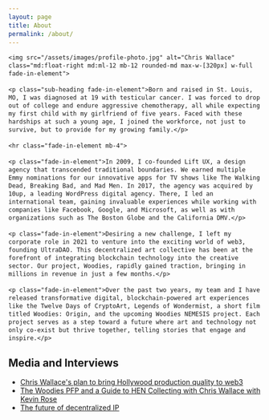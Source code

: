 ```yaml
---
layout: page
title: About
permalink: /about/
---
```


<div class="extendo">

    <img src="/assets/images/profile-photo.jpg" alt="Chris Wallace" class="md:float-right md:ml-12 mb-12 rounded-md max-w-[320px] w-full fade-in-element">

    <p class="sub-heading fade-in-element">Born and raised in St. Louis, MO, I was diagnosed at 19 with testicular cancer. I was forced to drop out of college and endure aggressive chemotherapy, all while expecting my first child with my girlfriend of five years. Faced with these hardships at such a young age, I joined the workforce, not just to survive, but to provide for my growing family.</p>

    <hr class="fade-in-element mb-4">

    <p class="fade-in-element">In 2009, I co-founded Lift UX, a design agency that transcended traditional boundaries. We earned multiple Emmy nominations for our innovative apps for TV shows like The Walking Dead, Breaking Bad, and Mad Men. In 2017, the agency was acquired by 10up, a leading WordPress digital agency. There, I led an international team, gaining invaluable experiences while working with companies like Facebook, Google, and Microsoft, as well as with organizations such as The Boston Globe and the California DMV.</p>

    <p class="fade-in-element">Desiring a new challenge, I left my corporate role in 2021 to venture into the exciting world of web3, founding UltraDAO. This decentralized art collective has been at the forefront of integrating blockchain technology into the creative sector. Our project, Woodies, rapidly gained traction, bringing in millions in revenue in just a few months.</p>

    <p class="fade-in-element">Over the past two years, my team and I have released transformative digital, blockchain-powered art experiences like the Twelve Days of CryptoArt, Legends of Wondermist, a short film titled Woodies: Origin, and the upcoming Woodies NEMESIS project. Each project serves as a step toward a future where art and technology not only co-exist but thrive together, telling stories that engage and inspire.</p>

</div>

<h2 class="fade-in-element">Media and Interviews</h2>

<ul>
    <li class="fade-in-element"><a href="https://www.culture3.xyz/posts/chris-wallace-and-his-plan-to-bring-hollywood-production-quality-into-web3">Chris Wallace's plan to bring Hollywood production quality to web3</a></li>
    <li class="fade-in-element"><a href="https://podcasts.proof.xyz/artist-spotlight-woodies-artist-and-collector-chris-wallace/">The Woodies PFP and a Guide to HEN Collecting with Chris Wallace with Kevin Rose</a></li>
    <li class="fade-in-element"><a href="https://www.youtube.com/watch?v=xKiwjL7zzTc">The future of decentralized IP</a></li>
</ul>
